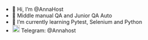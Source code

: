 - 👋 Hi, I’m @AnnaHost
- 👀 Middle manual QA and Junior QA Auto
- 🌱 I’m currently learning Pytest, Selenium and Python
- <img src="https://pic.sopili.net/pub/emoji/twitter/2/72x72/1f4ac.png" width=20 height=20> Telegram: @Annahost


<!---
AnnaHost/AnnaHost is a ✨ special ✨ repository because its `README.md` (this file) appears on your GitHub profile.
You can click the Preview link to take a look at your changes.
--->
